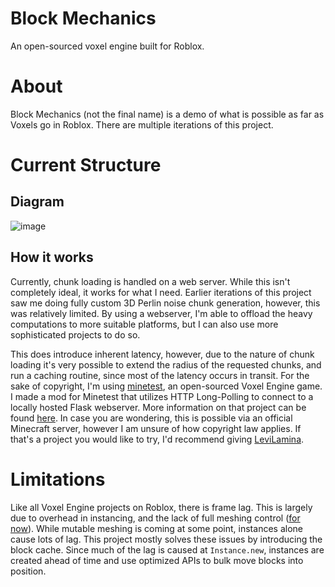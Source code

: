 # Block Mechanics
An open-sourced voxel engine built for Roblox.

# About
Block Mechanics (not the final name) is a demo of what is possible as far as Voxels go in Roblox. There are multiple iterations of this project.


# Current Structure
## Diagram
![image](https://github.com/EricApostal/block-mechanics/assets/60072374/c5e10e65-331a-4cd7-a4bc-d5e7bdfb8220)

## How it works
Currently, chunk loading is handled on a web server. While this isn't completely ideal, it works for what I need. Earlier iterations of this project saw me doing fully custom 3D Perlin noise chunk generation, however, this was relatively limited. By using a webserver, I'm able to offload the heavy computations to more suitable platforms, but I can also use more sophisticated projects to do so.

This does introduce inherent latency, however, due to the nature of chunk loading it's very possible to extend the radius of the requested chunks, and run a caching routine, since most of the latency occurs in transit. For the sake of copyright, I'm using [minetest](https://github.com/minetest/minetest), an open-sourced Voxel Engine game. I made a mod for Minetest that utilizes HTTP Long-Polling to connect to a locally hosted Flask webserver. More information on that project can be found [here](https://github.com/EricApostal/minetest-rblx-chunkgen/). In case you are wondering, this is possible via an official Minecraft server, however I am unsure of how copyright law applies. If that's a project you would like to try, I'd recommend giving [LeviLamina](https://github.com/LiteLDev/LeviLamina).

# Limitations
Like all Voxel Engine projects on Roblox, there is frame lag. This is largely due to overhead in instancing, and the lack of full meshing control ([for now](https://devforum.roblox.com/t/introducing-in-experience-mesh-image-apis-studio-beta/2725284)). While mutable meshing is coming at some point, instances alone cause lots of lag. This project mostly solves these issues by introducing the block cache. Since much of the lag is caused at `Instance.new`, instances are created ahead of time and use optimized APIs to bulk move blocks into position.

